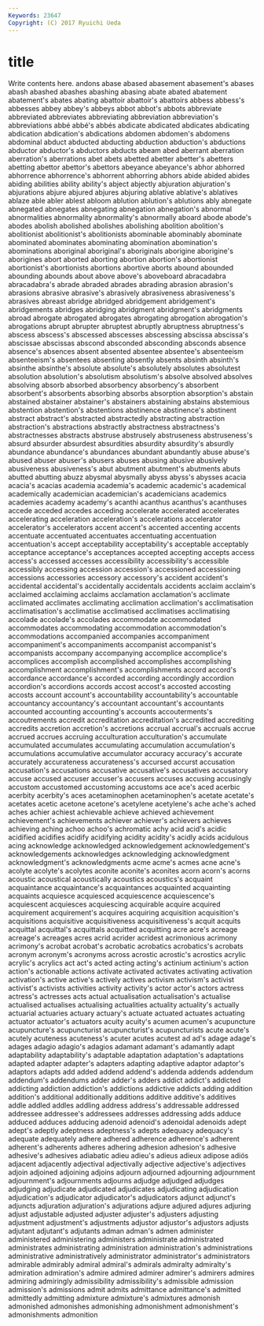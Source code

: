 ```yaml
---
Keywords: 23647 
Copyright: (C) 2017 Ryuichi Ueda
---
```


# title

Write contents here.
andons abase abased abasement abasement's
abases abash abashed abashes abashing abasing abate abated abatement abatement's
abates abating abattoir abattoir's abattoirs abbess abbess's abbesses abbey abbey's
abbeys abbot abbot's abbots abbreviate abbreviated abbreviates abbreviating abbreviation abbreviation's
abbreviations abbé abbé's abbés abdicate abdicated abdicates abdicating abdication abdication's
abdications abdomen abdomen's abdomens abdominal abduct abducted abducting abduction abduction's
abductions abductor abductor's abductors abducts abeam abed aberrant aberration aberration's
aberrations abet abets abetted abetter abetter's abetters abetting abettor abettor's
abettors abeyance abeyance's abhor abhorred abhorrence abhorrence's abhorrent abhorring abhors
abide abided abides abiding abilities ability ability's abject abjectly abjuration
abjuration's abjurations abjure abjured abjures abjuring ablative ablative's ablatives ablaze
able abler ablest abloom ablution ablution's ablutions ably abnegate abnegated
abnegates abnegating abnegation abnegation's abnormal abnormalities abnormality abnormality's abnormally aboard
abode abode's abodes abolish abolished abolishes abolishing abolition abolition's abolitionist
abolitionist's abolitionists abominable abominably abominate abominated abominates abominating abomination abomination's
abominations aboriginal aboriginal's aboriginals aborigine aborigine's aborigines abort aborted aborting
abortion abortion's abortionist abortionist's abortionists abortions abortive aborts abound abounded
abounding abounds about above above's aboveboard abracadabra abracadabra's abrade abraded
abrades abrading abrasion abrasion's abrasions abrasive abrasive's abrasively abrasiveness abrasiveness's
abrasives abreast abridge abridged abridgement abridgement's abridgements abridges abridging abridgment
abridgment's abridgments abroad abrogate abrogated abrogates abrogating abrogation abrogation's abrogations
abrupt abrupter abruptest abruptly abruptness abruptness's abscess abscess's abscessed abscesses
abscessing abscissa abscissa's abscissae abscissas abscond absconded absconding absconds absence
absence's absences absent absented absentee absentee's absenteeism absenteeism's absentees absenting
absently absents absinth absinth's absinthe absinthe's absolute absolute's absolutely absolutes
absolutest absolution absolution's absolutism absolutism's absolve absolved absolves absolving absorb
absorbed absorbency absorbency's absorbent absorbent's absorbents absorbing absorbs absorption absorption's
abstain abstained abstainer abstainer's abstainers abstaining abstains abstemious abstention abstention's
abstentions abstinence abstinence's abstinent abstract abstract's abstracted abstractedly abstracting abstraction
abstraction's abstractions abstractly abstractness abstractness's abstractnesses abstracts abstruse abstrusely abstruseness
abstruseness's absurd absurder absurdest absurdities absurdity absurdity's absurdly abundance abundance's
abundances abundant abundantly abuse abuse's abused abuser abuser's abusers abuses
abusing abusive abusively abusiveness abusiveness's abut abutment abutment's abutments abuts
abutted abutting abuzz abysmal abysmally abyss abyss's abysses acacia acacia's
acacias academia academia's academic academic's academical academically academician academician's academicians
academics academies academy academy's acanthi acanthus acanthus's acanthuses accede acceded
accedes acceding accelerate accelerated accelerates accelerating acceleration acceleration's accelerations accelerator
accelerator's accelerators accent accent's accented accenting accents accentuate accentuated accentuates
accentuating accentuation accentuation's accept acceptability acceptability's acceptable acceptably acceptance acceptance's
acceptances accepted accepting accepts access access's accessed accesses accessibility accessibility's
accessible accessibly accessing accession accession's accessioned accessioning accessions accessories accessory
accessory's accident accident's accidental accidental's accidentally accidentals accidents acclaim acclaim's
acclaimed acclaiming acclaims acclamation acclamation's acclimate acclimated acclimates acclimating acclimation
acclimation's acclimatisation acclimatisation's acclimatise acclimatised acclimatises acclimatising accolade accolade's accolades
accommodate accommodated accommodates accommodating accommodation accommodation's accommodations accompanied accompanies accompaniment
accompaniment's accompaniments accompanist accompanist's accompanists accompany accompanying accomplice accomplice's accomplices
accomplish accomplished accomplishes accomplishing accomplishment accomplishment's accomplishments accord accord's accordance
accordance's accorded according accordingly accordion accordion's accordions accords accost accost's
accosted accosting accosts account account's accountability accountability's accountable accountancy accountancy's
accountant accountant's accountants accounted accounting accounting's accounts accouterments's accoutrements accredit
accreditation accreditation's accredited accrediting accredits accretion accretion's accretions accrual accrual's
accruals accrue accrued accrues accruing acculturation acculturation's accumulate accumulated accumulates
accumulating accumulation accumulation's accumulations accumulative accumulator accuracy accuracy's accurate accurately
accurateness accurateness's accursed accurst accusation accusation's accusations accusative accusative's accusatives
accusatory accuse accused accuser accuser's accusers accuses accusing accusingly accustom
accustomed accustoming accustoms ace ace's aced acerbic acerbity acerbity's aces
acetaminophen acetaminophen's acetate acetate's acetates acetic acetone acetone's acetylene acetylene's
ache ache's ached aches achier achiest achievable achieve achieved achievement
achievement's achievements achiever achiever's achievers achieves achieving aching achoo achoo's
achromatic achy acid acid's acidic acidified acidifies acidify acidifying acidity
acidity's acidly acids acidulous acing acknowledge acknowledged acknowledgement acknowledgement's acknowledgements
acknowledges acknowledging acknowledgment acknowledgment's acknowledgments acme acme's acmes acne acne's
acolyte acolyte's acolytes aconite aconite's aconites acorn acorn's acorns acoustic
acoustical acoustically acoustics acoustics's acquaint acquaintance acquaintance's acquaintances acquainted acquainting
acquaints acquiesce acquiesced acquiescence acquiescence's acquiescent acquiesces acquiescing acquirable acquire
acquired acquirement acquirement's acquires acquiring acquisition acquisition's acquisitions acquisitive acquisitiveness
acquisitiveness's acquit acquits acquittal acquittal's acquittals acquitted acquitting acre acre's
acreage acreage's acreages acres acrid acrider acridest acrimonious acrimony acrimony's
acrobat acrobat's acrobatic acrobatics acrobatics's acrobats acronym acronym's acronyms across
acrostic acrostic's acrostics acrylic acrylic's acrylics act act's acted acting
acting's actinium actinium's action action's actionable actions activate activated activates
activating activation activation's active active's actively actives activism activism's activist
activist's activists activities activity activity's actor actor's actors actress actress's
actresses acts actual actualisation actualisation's actualise actualised actualises actualising actualities
actuality actuality's actually actuarial actuaries actuary actuary's actuate actuated actuates
actuating actuator actuator's actuators acuity acuity's acumen acumen's acupuncture acupuncture's
acupuncturist acupuncturist's acupuncturists acute acute's acutely acuteness acuteness's acuter acutes
acutest ad ad's adage adage's adages adagio adagio's adagios adamant
adamant's adamantly adapt adaptability adaptability's adaptable adaptation adaptation's adaptations adapted
adapter adapter's adapters adapting adaptive adaptor adaptor's adaptors adapts add
added addend addend's addenda addends addendum addendum's addendums adder adder's
adders addict addict's addicted addicting addiction addiction's addictions addictive addicts
adding addition addition's additional additionally additions additive additive's additives addle
addled addles addling address address's addressable addressed addressee addressee's addressees
addresses addressing adds adduce adduced adduces adducing adenoid adenoid's adenoidal
adenoids adept adept's adeptly adeptness adeptness's adepts adequacy adequacy's adequate
adequately adhere adhered adherence adherence's adherent adherent's adherents adheres adhering
adhesion adhesion's adhesive adhesive's adhesives adiabatic adieu adieu's adieus adieux
adipose adiós adjacent adjacently adjectival adjectivally adjective adjective's adjectives adjoin
adjoined adjoining adjoins adjourn adjourned adjourning adjournment adjournment's adjournments adjourns
adjudge adjudged adjudges adjudging adjudicate adjudicated adjudicates adjudicating adjudication adjudication's
adjudicator adjudicator's adjudicators adjunct adjunct's adjuncts adjuration adjuration's adjurations adjure
adjured adjures adjuring adjust adjustable adjusted adjuster adjuster's adjusters adjusting
adjustment adjustment's adjustments adjustor adjustor's adjustors adjusts adjutant adjutant's adjutants
adman adman's admen administer administered administering administers administrate administrated administrates
administrating administration administration's administrations administrative administratively administrator administrator's administrators admirable
admirably admiral admiral's admirals admiralty admiralty's admiration admiration's admire admired
admirer admirer's admirers admires admiring admiringly admissibility admissibility's admissible admission
admission's admissions admit admits admittance admittance's admitted admittedly admitting admixture
admixture's admixtures admonish admonished admonishes admonishing admonishment admonishment's admonishments admonition
